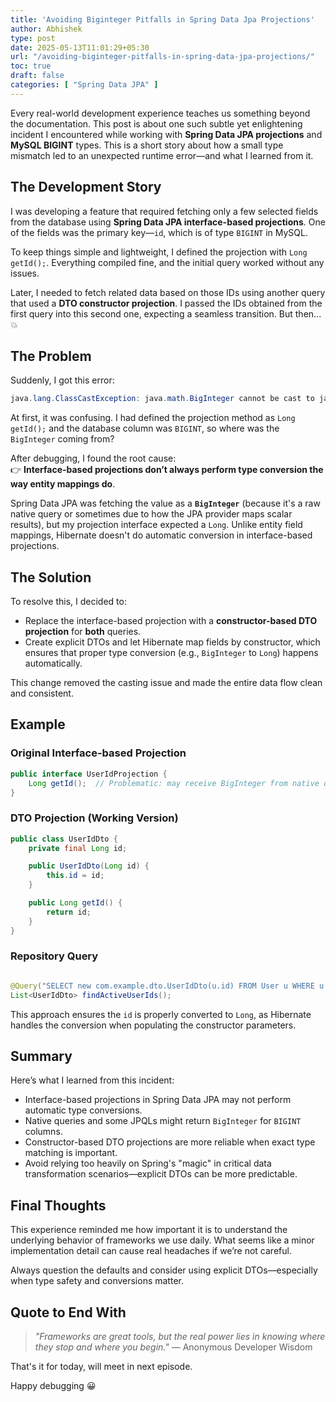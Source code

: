 ```yaml
---
title: 'Avoiding Biginteger Pitfalls in Spring Data Jpa Projections'
author: Abhishek
type: post
date: 2025-05-13T11:01:29+05:30
url: "/avoiding-biginteger-pitfalls-in-spring-data-jpa-projections/"
toc: true
draft: false
categories: [ "Spring Data JPA" ]
---
```


Every real-world development experience teaches us something beyond the documentation. This post is about one such
subtle yet enlightening incident I encountered while working with **Spring Data JPA projections** and **MySQL BIGINT**
types. This is a short story about how a small type mismatch led to an unexpected runtime error—and what I learned from
it.

## The Development Story

I was developing a feature that required fetching only a few selected fields from the database using **Spring Data JPA
interface-based projections**. One of the fields was the primary key—`id`, which is of type `BIGINT` in MySQL.

To keep things simple and lightweight, I defined the projection with `Long getId();`. Everything compiled fine, and the
initial query worked without any issues.

Later, I needed to fetch related data based on those IDs using another query that used a **DTO constructor projection**. 
I passed the IDs obtained from the first query into this second one, expecting a seamless transition. But then... 💥

## The Problem

Suddenly, I got this error:

```java
java.lang.ClassCastException: java.math.BigInteger cannot be cast to java.lang.Long
```

At first, it was confusing. I had defined the projection method as `Long getId();` and the database column was `BIGINT`,
so where was the `BigInteger` coming from?

After debugging, I found the root cause:  
👉 **Interface-based projections don’t always perform type conversion the way entity mappings do**.

Spring Data JPA was fetching the value as a **`BigInteger`** (because it's a raw native query or sometimes due to how
the JPA provider maps scalar results), but my projection interface expected a `Long`. Unlike entity field mappings,
Hibernate doesn't do automatic conversion in interface-based projections.

## The Solution

To resolve this, I decided to:

- Replace the interface-based projection with a **constructor-based DTO projection** for **both** queries.
- Create explicit DTOs and let Hibernate map fields by constructor, which ensures that proper type conversion (e.g.,
  `BigInteger` to `Long`) happens automatically.

This change removed the casting issue and made the entire data flow clean and consistent.

## Example

### Original Interface-based Projection

```java
public interface UserIdProjection {
    Long getId();  // Problematic: may receive BigInteger from native queries
}
```

### DTO Projection (Working Version)

```java
public class UserIdDto {
    private final Long id;

    public UserIdDto(Long id) {
        this.id = id;
    }

    public Long getId() {
        return id;
    }
}
```

### Repository Query

```java

@Query("SELECT new com.example.dto.UserIdDto(u.id) FROM User u WHERE u.active = true")
List<UserIdDto> findActiveUserIds();
```

This approach ensures the `id` is properly converted to `Long`, as Hibernate handles the conversion when populating the
constructor parameters.

## Summary

Here’s what I learned from this incident:

- Interface-based projections in Spring Data JPA may not perform automatic type conversions.
- Native queries and some JPQLs might return `BigInteger` for `BIGINT` columns.
- Constructor-based DTO projections are more reliable when exact type matching is important.
- Avoid relying too heavily on Spring's "magic" in critical data transformation scenarios—explicit DTOs can be more
  predictable.

## Final Thoughts

This experience reminded me how important it is to understand the underlying behavior of frameworks we use daily. What
seems like a minor implementation detail can cause real headaches if we’re not careful.

Always question the defaults and consider using explicit DTOs—especially when type safety and conversions matter.

## Quote to End With

> _"Frameworks are great tools, but the real power lies in knowing where they stop and where you begin."_ — Anonymous
> Developer Wisdom

That's it for today, will meet in next episode.

Happy debugging :grinning:
